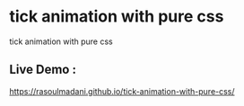 # tick animation with pure css
 tick animation with pure css
 ## Live Demo : 
  https://rasoulmadani.github.io/tick-animation-with-pure-css/
